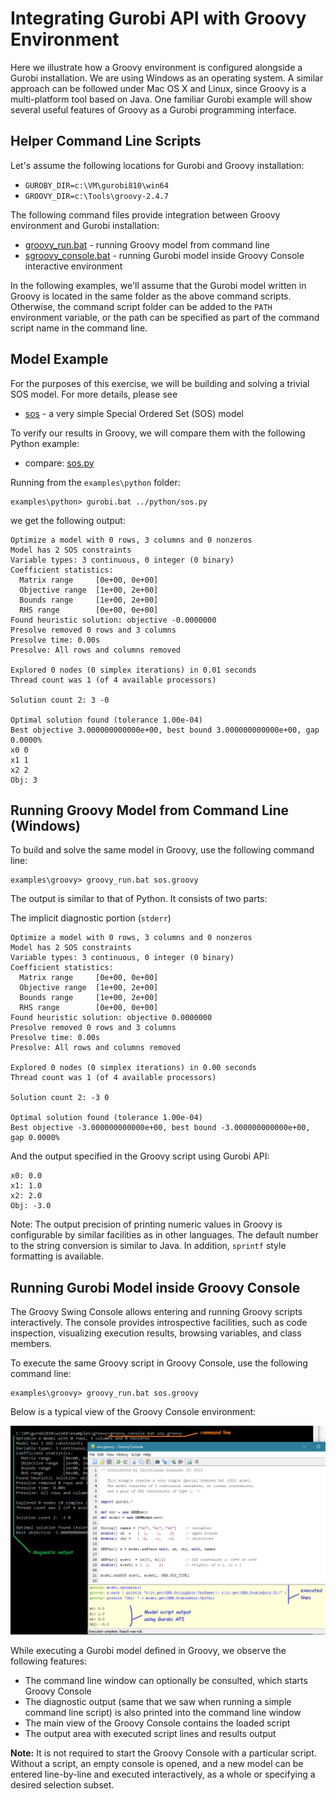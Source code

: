 # Integrating Gurobi API with Groovy Environment

Here we illustrate how a Groovy environment is configured alongside a Gurobi installation.
We are using Windows as an operating system. A similar approach can be followed under Mac OS X and Linux,
since Groovy is a multi-platform tool based on Java.
One familiar Gurobi example will show several useful features of Groovy as a Gurobi programming interface.

## Helper Command Line Scripts

Let's assume the following locations for Gurobi and Groovy installation:
 * `GUROBY_DIR=c:\VM\gurobi810\win64`
 * `GROOVY_DIR=c:\Tools\groovy-2.4.7`

The following command files provide integration between Groovy environment and Gurobi installation:

* [groovy_run.bat](groovy_run.bat) - running Groovy model from command line
* [sgroovy_console.bat](groovy_console.bat) - running Gurobi model inside Groovy Console interactive environment

In the following examples, we'll assume that the Gurobi model written in Groovy is located 
in the same folder as the above command scripts. Otherwise, the command script folder can be added
to the `PATH` environment variable, or the path can be specified as part of the command script name 
in the command line.

## Model Example

For the purposes of this exercise, we will be building and solving a trivial SOS model.
For more details, please see
* [sos](../sos/sos.md) - a very simple Special Ordered Set (SOS) model

To verify our results in Groovy, we will compare them with the following Python example:
* compare: [sos.py](https://www.gurobi.com/documentation/8.1/examples/sos_py.html)

Running from the `examples\python` folder:
```
examples\python> gurobi.bat ../python/sos.py
```
we get the following output:

```
Optimize a model with 0 rows, 3 columns and 0 nonzeros
Model has 2 SOS constraints
Variable types: 3 continuous, 0 integer (0 binary)
Coefficient statistics:
  Matrix range     [0e+00, 0e+00]
  Objective range  [1e+00, 2e+00]
  Bounds range     [1e+00, 2e+00]
  RHS range        [0e+00, 0e+00]
Found heuristic solution: objective -0.0000000
Presolve removed 0 rows and 3 columns
Presolve time: 0.00s
Presolve: All rows and columns removed

Explored 0 nodes (0 simplex iterations) in 0.01 seconds
Thread count was 1 (of 4 available processors)

Solution count 2: 3 -0

Optimal solution found (tolerance 1.00e-04)
Best objective 3.000000000000e+00, best bound 3.000000000000e+00, gap 0.0000%
x0 0
x1 1
x2 2
Obj: 3
```

## Running Groovy Model from Command Line (Windows)

To build and solve the same model in Groovy, use the following command line:
```
examples\groovy> groovy_run.bat sos.groovy
```

The output is similar to that of Python.
It consists of two parts:

The implicit diagnostic portion (`stderr`)

```
Optimize a model with 0 rows, 3 columns and 0 nonzeros
Model has 2 SOS constraints
Variable types: 3 continuous, 0 integer (0 binary)
Coefficient statistics:
  Matrix range     [0e+00, 0e+00]
  Objective range  [1e+00, 2e+00]
  Bounds range     [1e+00, 2e+00]
  RHS range        [0e+00, 0e+00]
Found heuristic solution: objective 0.0000000
Presolve removed 0 rows and 3 columns
Presolve time: 0.00s
Presolve: All rows and columns removed

Explored 0 nodes (0 simplex iterations) in 0.00 seconds
Thread count was 1 (of 4 available processors)

Solution count 2: -3 0

Optimal solution found (tolerance 1.00e-04)
Best objective -3.000000000000e+00, best bound -3.000000000000e+00, gap 0.0000%
```

And the output specified in the Groovy script using Gurobi API:

```
x0: 0.0
x1: 1.0
x2: 2.0
Obj: -3.0
```

Note: The output precision of printing numeric values in Groovy is configurable
by similar facilities as in other languages. The default number to the string 
conversion is similar to Java. In addition, `sprintf` style formatting is available.

## Running Gurobi Model inside Groovy Console

The Groovy Swing Console allows entering and running Groovy scripts interactively.
The console provides introspective facilities, such as code inspection, visualizing execution results,
browsing variables, and class members.

To execute the same Groovy script in Groovy Console, use the following command line:
```
examples\groovy> groovy_run.bat sos.groovy
```
Below is a typical view of the Groovy Console environment:

![Groovy Console environment](GroovyConsole.png)

While executing a Gurobi model defined in Groovy, we observe the following features:
* The command line window can optionally be consulted, which starts Groovy Console
* The diagnostic output (same that we saw when running a simple command line script) is also printed into the command line window
* The main view of the Groovy Console contains the loaded script
* The output area with executed script lines and results output

**Note:** It is not required to start the Groovy Console with a particular script.
Without a script, an empty console is opened, and a new model can be entered
line-by-line and executed interactively, as a whole or specifying a desired selection subset.

